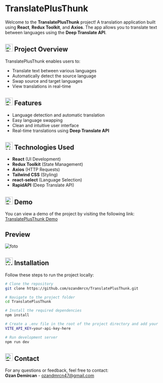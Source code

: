 # TranslatePlusThunk
Welcome to the **TranslatePlusThunk** project! A translation application built using **React**, **Redux Toolkit**, and **Axios**. The app allows you to translate text between languages using the **Deep Translate API**.

## <img src="https://raw.githubusercontent.com/Tarikul-Islam-Anik/Animated-Fluent-Emojis/master/Emojis/Activities/Bullseye.png" alt="Bullseye" width="25" height="25" /> Project Overview
TranslatePlusThunk enables users to:
- Translate text between various languages
- Automatically detect the source language
- Swap source and target languages
- View translations in real-time

## <img src="https://raw.githubusercontent.com/Tarikul-Islam-Anik/Animated-Fluent-Emojis/master/Emojis/Travel%20and%20places/Rocket.png" alt="Rocket" width="25" height="25" /> Features
- Language detection and automatic translation
- Easy language swapping
- Clean and intuitive user interface
- Real-time translations using **Deep Translate API**

## <img src="https://raw.githubusercontent.com/Tarikul-Islam-Anik/Animated-Fluent-Emojis/master/Emojis/Objects/Hammer%20and%20Wrench.png" alt="Hammer and Wrench" width="25" height="25" /> Technologies Used
- **React** (UI Development)
- **Redux Toolkit** (State Management)
- **Axios** (HTTP Requests)
- **Tailwind CSS** (Styling)
- **react-select** (Language Selection)
- **RapidAPI** (Deep Translate API)

## <img src="https://raw.githubusercontent.com/Tarikul-Islam-Anik/Animated-Fluent-Emojis/master/Emojis/Objects/Desktop%20Computer.png" alt="Desktop Computer" width="25" height="25" /> Demo
You can view a demo of the project by visiting the following link:  
[TranslatePlusThunk Demo](https://ozantranslateplusthunk.netlify.app/)

## Preview
![foto](https://github.com/user-attachments/assets/1e7ef216-e019-40f6-b8fa-1badc157e48c)

## <img src="https://raw.githubusercontent.com/Tarikul-Islam-Anik/Animated-Fluent-Emojis/master/Emojis/Objects/Wrench.png" alt="Wrench" width="25" height="25" /> Installation
Follow these steps to run the project locally:
```bash
# Clone the repository
git clone https://github.com/ozandmrcn/TranslatePlusThunk.git

# Navigate to the project folder
cd TranslatePlusThunk

# Install the required dependencies
npm install

# Create a .env file in the root of the project directory and add your VITE_API_KEY from the RapidApi Deep Translate like this:
VITE_API_KEY=your-api-key-here

# Run development server
npm run dev
```

## <img src="https://raw.githubusercontent.com/Tarikul-Islam-Anik/Animated-Fluent-Emojis/master/Emojis/Objects/E-Mail.png" alt="E-Mail" width="25" height="25" /> Contact
For any questions or feedback, feel free to contact:  
**Ozan Demircan** - ozandmrcn47@gmail.com
